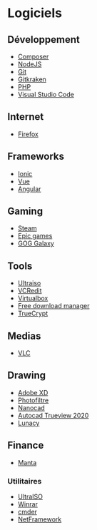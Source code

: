 # Logiciels

## Développement

* [Composer](https://getcomposer.org/download/)
* [NodeJS](https://nodejs.org/en/download/)
* [Git](https://nodejs.org/en/download/)
* [Gitkraken]()
* [PHP](https://www.php.net/downloads.php)
* [Visual Studio Code](https://code.visualstudio.com/download)

## Internet

* [Firefox]()

## Frameworks

* [Ionic](https://ionicframework.com/docs/intro/cli)
* [Vue](https://cli.vuejs.org/guide/installation.html)
* [Angular]()

## Gaming

* [Steam](http://link)
* [Epic games](https://www.epicgames.com/site/fr/home?lang=fr)
* [GOG Galaxy](https://link)

## Tools

* [Ultraiso](https://www.ultraiso.com/)
* [VCRedit](htt)
* [Virtualbox](https://www.virtualbox.org/wiki/Downloads)
* [Free download manager](https://www.freedownloadmanager.org/fr/)
* [TrueCrypt](https://www.truecrypt71a.com/downloads/)


## Medias

* [VLC](https://get.videolan.org/vlc/3.0.11/win64/vlc-3.0.11-win64.exe)

## Drawing

* [Adobe XD](http)
* [Photofiltre](http)
* [Nanocad](http)
* [Autocad Trueview 2020](http)
* [Lunacy](lunacy)

## Finance

* [Manta](https://electronjs.org/apps/manta)

### Utilitaires

* [UltraISO]()
* [Winrar]()
* [cmder]()
* [NetFramework]()